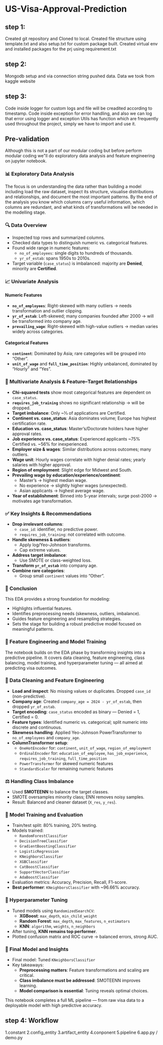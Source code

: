 # US-Visa-Approval-Prediction

## step 1:
Created git repository and Cloned to local. Created file structure using template.txt and also setup.txt for custom package built. Created virtual env and installed packages for the prj using requirement.txt

## step 2:
Mongodb setup and via connection string pushed data. 
Data we took from kaggle website

## step 3:
Code inside logger for custom logs and file will be creadited according to timestamp.
Code inside exception for error handling, and also we can log that error using logger and exception
Utils has function which are frequently used throughout the project, simply we have to import and use it.

## Pre-validation
Although this is not a part of our modular coding but before perform modular coding we"ll do exploratory data analysis and feature engineering on jupyter notebook.

### 📊 Exploratory Data Analysis
The focus is on understanding the data rather than building a model including load the raw dataset, inspect its structure, visualise distributions and relationships, and document the most important patterns. By the end of the analysis you know which columns carry useful information, which columns are redundant, and what kinds of transformations will be needed in the modelling stage.

### 🔍 Data Overview
- Inspected top rows and summarized columns.
- Checked data types to distinguish numeric vs. categorical features.
- Found wide range in numeric features:
  - `no_of_employees`: single digits to hundreds of thousands.
  - `yr_of_estab`: spans 1950s to 2010s.
- Target variable (`case_status`) is imbalanced: majority are **Denied**, minority are **Certified**.

### 📈 Univariate Analysis

#### Numeric Features
- **`no_of_employees`**: Right-skewed with many outliers → needs transformation and outlier clipping.
- **`yr_of_estab`**: Left-skewed; many companies founded after 2000 → will be transformed into company age.
- **`prevailing_wage`**: Right-skewed with high-value outliers → median varies widely across categories.

#### Categorical Features
- **`continent`**: Dominated by Asia; rare categories will be grouped into “Other”.
- **`unit_of_wage`** and **`full_time_position`**: Highly unbalanced, dominated by “Hourly” and “Yes”.

### 🔗 Multivariate Analysis & Feature–Target Relationships

- **Chi-squared tests** show most categorical features are dependent on `case_status`.
- **`requires_job_training`** shows no significant relationship → will be dropped.
- **Target imbalance**: Only ~⅓ of applications are Certified.
- **Continent vs. case_status**: Asia dominates volume; Europe has highest certification rate.
- **Education vs. case_status**: Master’s/Doctorate holders have higher approval rates.
- **Job experience vs. case_status**: Experienced applicants ~75% Certified vs. ~56% for inexperienced.
- **Employer size & wages**: Similar distributions across outcomes; many outliers.
- **Wage unit**: Hourly wages correlate with higher denial rates; yearly salaries with higher approval.
- **Region of employment**: Slight edge for Midwest and South.
- **Prevailing wage by education/experience/continent**:
  - Master’s → highest median wage.
  - No experience → slightly higher wages (unexpected).
  - Asian applicants → highest average wage.
- **Year of establishment**: Binned into 5-year intervals; surge post-2000 → motivates age transformation.

### ✅ Key Insights & Recommendations

- **Drop irrelevant columns**:
  - `case_id`: identifier, no predictive power.
  - `requires_job_training`: not correlated with outcome.
- **Handle skewness & outliers**:
  - Apply log/Yeo-Johnson transforms.
  - Cap extreme values.
- **Address target imbalance**:
  - Use SMOTE or class-weighted loss.
- **Transform `yr_of_estab`** into company age.
- **Combine rare categories**:
  - Group small `continent` values into “Other”.

### 🧠 Conclusion

This EDA provides a strong foundation for modeling:
- Highlights influential features.
- Identifies preprocessing needs (skewness, outliers, imbalance).
- Guides feature engineering and resampling strategies.
- Sets the stage for building a robust predictive model focused on meaningful patterns.

### 🚀 Feature Engineering and Model Training

The notebook builds on the EDA phase by transforming insights into a predictive pipeline. It covers data cleaning, feature engineering, class balancing, model training, and hyperparameter tuning — all aimed at predicting visa outcomes.

### 🧹 Data Cleaning and Feature Engineering

- **Load and inspect**: No missing values or duplicates. Dropped `case_id` (non-predictive).
- **Company age**: Created `company_age = 2024 - yr_of_estab`, then dropped `yr_of_estab`.
- **Target encoding**: `case_status` encoded as binary — Denied = 1, Certified = 0.
- **Feature types**: Identified numeric vs. categorical; split numeric into discrete and continuous.
- **Skewness handling**: Applied Yeo-Johnson PowerTransformer to `no_of_employees` and `company_age`.
- **ColumnTransformer setup**:
  - `OneHotEncoder` for: `continent`, `unit_of_wage`, `region_of_employment`
  - `OrdinalEncoder` for: `education_of_employee`, `has_job_experience`, `requires_job_training`, `full_time_position`
  - `PowerTransformer` for skewed numeric features
  - `StandardScaler` for remaining numeric features

### ⚖️ Handling Class Imbalance

- Used **SMOTEENN** to balance the target classes.
- SMOTE oversamples minority class; ENN removes noisy samples.
- Result: Balanced and cleaner dataset (`X_res`, `y_res`).

### 🤖 Model Training and Evaluation

- Train/test split: 80% training, 20% testing.
- Models trained:
  - `RandomForestClassifier`
  - `DecisionTreeClassifier`
  - `GradientBoostingClassifier`
  - `LogisticRegression`
  - `KNeighborsClassifier`
  - `XGBClassifier`
  - `CatBoostClassifier`
  - `SupportVectorClassifier`
  - `AdaBoostClassifier`
- Evaluation metrics: Accuracy, Precision, Recall, F1-score.
- **Best performer**: `KNeighborsClassifier` with ~96.66% accuracy.

### 🔧 Hyperparameter Tuning

- Tuned models using `RandomizedSearchCV`:
  - **XGBoost**: `max_depth`, `min_child_weight`
  - **Random Forest**: `max_depth`, `max_features`, `n_estimators`
  - **KNN**: `algorithm`, `weights`, `n_neighbors`
- After tuning, **KNN remains top performer**.
- Plotted confusion matrix and ROC curve → balanced errors, strong AUC.

### 🏁 Final Model and Insights

- Final model: Tuned `KNeighborsClassifier`
- Key takeaways:
  - **Preprocessing matters**: Feature transformations and scaling are critical.
  - **Class imbalance must be addressed**: SMOTEENN improves learning.
  - **Model comparison is essential**: Tuning reveals optimal choices.

This notebook completes a full ML pipeline — from raw visa data to a deployable model with high predictive accuracy.

## step 4: Workflow

1.constant
2.config_entity
3.artifact_entity
4.conponent
5.pipeline
6.app.py / demo.py 
